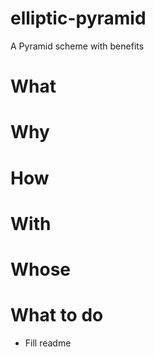 # elliptic-pyramid
A Pyramid scheme with benefits 

# What

# Why

# How

# With

# Whose

# What to do
* Fill readme